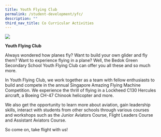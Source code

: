 ```yaml
---
title: Youth Flying Club
permalink: /student-development/yfc/
description: ""
third_nav_title: Co Curricular Activities
---
```

![](/images/bgssclubs.jpg)

**Youth Flying Club**

Always wondered how planes fly? Want to build your own glider and fly them? Want to experience flying in a plane? Well, the Bedok Green Secondary School Youth Flying Club can offer you all these and so much more.

In Youth Flying Club, we work together as a team with fellow enthusiasts to build and compete in the annual Singapore Amazing Flying Machine Competition. We experience the thrill of flying in a Lockheed C130 Hercules aircraft, a Boeing CH-47 Chinook helicopter and more.

We also get the opportunity to learn more about aviation, gain leadership skills, interact with students from other schools through various courses and workshops such as the Junior Aviators Course, Flight Leaders Course and Assistant Aviators Course.

So come on, take flight with us!
